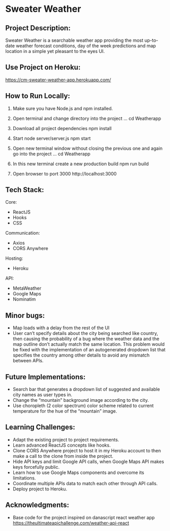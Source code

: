 # Sweater Weather
 
## Project Description:
Sweater Weather is a searchable weather app providing the most up-to-date weather forecast conditions, day of the week predictions and map location in a simple yet pleasant to the eyes UI.

## Use Project on Heroku: 
https://cm-sweater-weather-app.herokuapp.com/

## How to Run Locally:

  1. Make sure you have Node.js and npm installed.

  2. Open terminal and change directory into the project
	  …
	  cd Weatherapp

  3. Download all project dependencies 
	  npm install

  4. Start node server/server.js
	  npm start

  5. Open new terminal window without closing the previous one and again go into the project
	  …
	  cd Weatherapp

  6. In this new terminal create a new production build 
	  npm run build

  7. Open browser to port 3000
	  http://localhost:3000

## Tech Stack:

  Core:
  - ReactJS
  - Hooks
  - CSS
  
  Communication:
  - Axios
  - CORS Anywhere
  
  Hosting:
  - Heroku
  
  API:
  - MetaWeather 
  - Google Maps 
  - Nominatim

## Minor bugs:
- Map loads with a delay from the rest of the UI
- User can’t specify details about the city being searched like country, then causing the probability of a bug where the weather data and the map outline don’t actually match the same location. This problem would be fixed with the implementation of an autogenerated dropdown list that specifies the country among other details to avoid any mismatch between APIs.

## Future Implementations:
- Search bar that generates a dropdown list of suggested and available city names as user types in. 
- Change the “mountain” background image according to the city.
- Use choropleth (2 color spectrum) color scheme related to current temperature for the hue of the “mountain” image.

## Learning Challenges:
- Adapt the existing project to project requirements.
- Learn advanced ReactJS concepts like hooks.
- Clone CORS Anywhere project to host it in my Heroku account to then make a call to the clone from inside the project.
- Hide API keys and limit Google API calls, when Google Maps API makes keys forcefully public.
- Learn how to use Google Maps components and overcome its limitations.
- Coordinate multiple APIs data to match each other through API calls.
- Deploy project to Heroku.

## Acknowledgments:
- Base code for the project inspired on danascript react weather app https://theultimateapichallenge.com/weather-api-react
